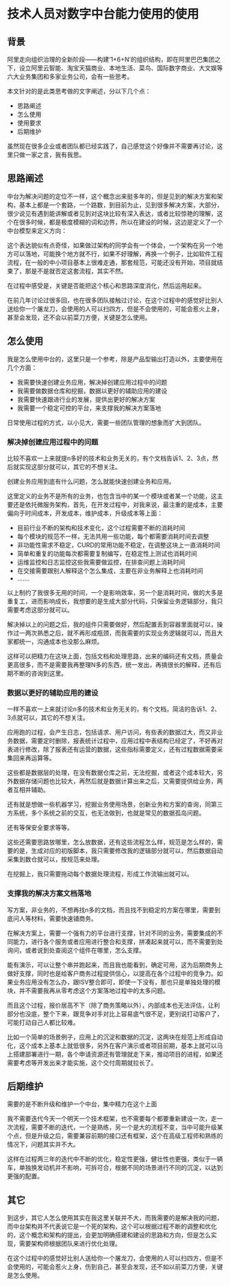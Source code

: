 # 技术人员对数字中台能力使用的使用

## 背景
阿里走向组织治理的全新阶段——构建‘1+6+N’的组织结构，即在阿里巴巴集团之下，设立阿里云智能、淘宝天猫商业、本地生活、菜鸟、国际数字商业、大文娱等六大业务集团和多家业务公司，会有一些思考。

本文针对的是此类思考做的文字阐述，分以下几个点：

- 思路阐述
- 怎么使用
- 使用要求
- 后期维护

虽然现在很多企业或者团队都已经实践了，自己感觉这个好像并不需要再讨论，这里只做一家之言，我有我思。

## 思路阐述
中台为解决问题的定位不一样，这个概念出来挺多年的，但是见到的解决方案和架构，基本上都是一个套路，一个路数，到目前为止，见到很多解决方案，大部分，很少说见有遇到能讲解或者见到对这块比较有深入表达，或者比较惊艳的理解，这个在很多时候，都是极度模糊的词和边界，所以在建设的时候，这边是定义了一个中台模型来定义方向：

这个表达貌似有点奇怪，如果做过架构的同学会有一个体会，一个架构在另一个地方可以落地，可能换个地方就不行，如果不好理解，再换一个例子，比如软件工程流程，在一般的中小项目基本上很难走通，那套规范，可能还没有开始，项目就结束了，那是不是就否定这套流程，其实不然。

在过程中感受是，关键是否能把这个核心和思路深度消化，然后运用起来。

在前几年讨论过很多回，也在很多团队接触过讨论，在这个过程中的感觉好比别人送给你一个屠龙刀，会使用的人可以扫四方，但是不会使用的，可能会惹火上身，甚至会发现，还不会以前菜刀方便，关键是怎么使用。

## 怎么使用
我是怎么使用中台的，这里只是一个参考，除是产品型输出打造以外，主要使用在几个方面：

- 我需要快速创建业务应用，解决掉创建应用过程中的问题
- 我需要做数据仓库和挖掘，数据以更好的辅助应用的建设
- 我需要快速跟进行业的发展，提供出更好的解决方案
- 我需要一个稳定可控的平台，来支撑我的解决方案落地

日常使用过程的方式，以小见大，需要一些团队管理的想象而扩大到团队。

### 解决掉创建应用过程中的问题
比较不喜欢一上来就提n多好的技术和业务无关的，有个文档告诉1、2、3点，然后就实现这部分就可以，其它的不想关注。

创建业务应用到底有什么问题，怎么就能快速创建业务和应用。

这里定义的业务不是所有的业务，也包含当中的某一个模块或者某一个功能，这主要还是依托微服务架构，首先，在开发过程中，对我来说，最注重的是成本，主要偏向于时间成本，开发成本，维护成本，升级成本等上面：

- 目前行业不断的架构和技术变化，这个过程需要不断的消耗时间
- 每个模块的规范不一样，无法共用一些功能，每个都需要消耗时间去调整
- 非功能性需求不稳定，CURD的常用功能不稳定，在调整这块上一直消耗时间
- 简单和重复的功能每次都需要复制编写，在稳定性上测试也消耗时间
- 运维监控和日志监控这些我需要做监控，在排查问题上消耗时间
- 在交接需要跟别人解释这个怎么集成，主要在非业务解释上也消耗时间
- …….

以上制约了我很多无用的时间，一个是影响效率，另一个是消耗时间，做的大多是重复工，进而影响成长，我想要的是生成大部分代码，只保留业务逻辑部分，我只需要考虑这部分就可以。

解决掉以上的问题之后，我的组件只需要做好，然后配置丢到容器里面就可以，操作过一两次熟悉之后，就不再形成瓶颈，而我需要的实现业务逻辑就可以，而且大家都统一，沟通成本也没那么麻烦。

这样可以把精力在这块上面，包括文档和处理思路，出来的编码还有文档，质量会更高很多，而不是需要我再整理N多的东西，统一发出，再搞很长的解释，还有后期不断的咨询到这里。

### 数据以更好的辅助应用的建设
一样不喜欢一上来就讨论n多的技术和业务无关的，有个文档，简洁的告诉1、2、3点就可以，其它的不想关注。

应用跑的过程，会产生日志，包括请求、用户访问，有些表的数据过大，而又非业务数据，需要定时删除，报表统计过程中，应用过程中表结构已经定了，不好再对表进行修改，除了报表还有运营的数据，这些指标需要定义，还有过程数据需要采集回来再运算等。


这些都是数据层的处理，在没有数据仓库之前，无法挖掘，或者这个成本较大，另外数据存储问题也比较大，再然后就是数据计算出来之后，又需要提供给业务，两者互相并辅助。

还有就是想做一些机器学习，挖掘业务使用场景，创新业务和方案的查询，同第三方系统，多个系统之前的交互，也无法做到，也就是常见的数据孤岛问题。

还有等保安全要求等等。

这些还需要思路放哪里，怎么放数据，还有这些流程怎么样，规范是怎么样的，需要的是，生成对应的初版脚本，我只需要修改我的逻辑部分就可以，然后数据自动采集到数仓就可以，按规范来处理。

在挖掘上，我只需要拖动每个数据处理流程，形成工作流输出就可以。

### 支撑我的解决方案文档落地
写方案，非业务的，不想再找n多的文档，而且找不到稳定的方案在哪里，需要到底问人等材料，需要快速铺商务。

在解决方案上，需要一个强有力的平台进行支撑，针对不同的业务，需要集成的不同能力，进行各个服务或者应用进行整合和支撑，拼凑起来就可以，而不需要到处询问，或者说到处查阅这个组件在哪里，怎么支撑。


能有演示，可以让整个串并跑起来，而且我也能看到，确定可用，这为后期商务上做好支撑，同时也是给客户商务过程提供信心，以提高在各个过程中的竞争力。如果业务应用没有怎么办，跟ISV整合即可，即使一下没有，那也只是单独处理的模块，并不需要我再从零考虑这个方案落地过程中的太多问题。

而且这个过程，报价居高不下（除了商务策略以外），内部成本也无法评估，让利部分也没底，整个下来，跟竞争对手对比上容易底气很不足，更别说打动客户了，可能打动自己人都比较难。

比如一个简单的场景例子，应用上的沉淀和数据的沉淀，这两块在规范上形成自动化，这个成本上基本上就低很多，另外在客户演示或者项目前期，基本上就可以马上搭建部署进行一期，各个申请资源还有管理就走下来，推动项目的进程，如果还需要考虑等开发出来才能实施，这个交付周期就拉长了。

## 后期维护
需要的是不断升级和维护一个中台，集中精力在这个上面

我不需要迭代今天一个明天一个技术框架，也不需要每个都要重新建设一次，走一次流程，需要不断的迭代，一个是熟练，另一个是大的流程不变，当中可能升级某个点，但是升级之后，需要兼容前期的接口还有框架，这个在高级工程师和熟练的情况下，问题其实并不大。


这样在过程两三年的迭代中不断的优化，稳定性更强，健壮性也更强，类似于一辆车，单独换发动机并不影响，可拆可合，根据不同的场景进行不同的沉淀，以达到更强的配置。

## 其它
到这步，其它人怎么使用其实在我这里关联并不大，而我需要的是解决我的问题，而中台架构并不代表说它是一个死的架构，这个可以根据过程不断的调整和优化的，这个概念和架构的提出，会更加明确搭建和建设的思路和方向，但是怎么实现，需要架构师根据团队来进行优化处理。

在这个过程中的感觉好比别人送给你一个屠龙刀，会使用的人可以扫四方，但是不会使用的，可能会惹火上身，伤到自己，甚至会发现，还不如以前菜刀方便，关键是怎么使用。
